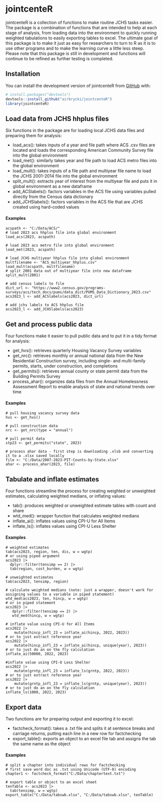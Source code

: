 # jointcenteR

jointcenteR is a collection of functions to make routine JCHS tasks easier. The package is a combination of functions that are intended to help at each stage of analysis,
from loading data into the environment to quickly running weighted tabulations to easily exporting tables to excel. The ultimate goal of this package is to make it just as
easy for researchers to turn to R as it is to use other programs and to make the learning curve a little less steep. Please note that this package is still in development
and functions will continue to be refined as further testing is completed.

## Installation

You can install the development version of jointcenteR from [GitHub](https://github.com/) with:

``` r
# install.packages("devtools")
devtools::install_github("airbrycki/jointcenteR")
library(jointcenteR)
```

## Load data from JCHS hhplus files

Six functions in the package are for loading local JCHS data files and preparing them for analysis:
* load_acs(): takes inputs of a year and file path where ACS .csv files are located and loads the corresponding American Community Survey file into the global environment
* load_met(): similarly takes year and file path to load ACS metro files into the global environment
* load_mult(): takes inputs of a file path and multiyear file name to load the JCHS 2001-2014 file into the global environment
* split_mult(): extracts year of interest from the multiyear file and puts it in global environment as a new dataframe
* add_ACSlabels(): factors variables in the ACS file using variables pulled directly from the Census data dictionary
* add_JCHSlabels(): factors variables in the ACS file that are JCHS created using hard-coded values

#### Examples
```{r example}
acspath <- "C:/Data/ACS/"
# load 2023 acs hhplus file into global environment
load_acs(2023, acspath)

# load 2023 acs metro file into global environment
load_met(2023, acspath)

# load JCHS multiyear hhplus file into global environment
multfilename <- "ACS_multiyear_hhplus.csv"
load_mult(acspath, multfilename)
# split 2001 data out of multiyear file into new dataframe
split_mult(2001)

# add census labels to file
dict_url <- "https://www2.census.gov/programs-surveys/acs/tech_docs/pums/data_dict/PUMS_Data_Dictionary_2023.csv"
acs2023_l <- add_ACSlabels(acs2023, dict_url)

# add jchs labels to ACS hhplus file
acs2023_l <- add_JCHSlabels(acs2023)
```
## Get and process public data

Four functions make it easier to pull public data and to put it in a tidy format for analysis:
* get_hvs(): retrieves quarterly Housing Vacancy Survey variables
* get_nrc(): retrieves monthly or annual national data from the New Residential Construction survey, including single- and multi-family permits,
  starts, under construction, and completions
* get_permits(): retrieves annual county or state permit data from the Building Permits Survey
* process_ahar(): organizes data files from the Annual Homelessness Assessment Report to enable analysis of state and national trends over time

#### Examples
```{r example2}
# pull housing vacancy survey data
hvs <- get_hvs()

# pull construction data
nrc <- get_nrc(type = "annual")

# pull permit data
stp23 <- get_permits("state", 2023)

# process ahar data - first step is downloading .xlsb and converting it to a .xlsx saved locally
file <- "C:/Data/2007-2023-PIT-Counts-by-State.xlsx"
ahar <- process_ahar(2023, file)
```

## Tabulate and inflate estimates

Four functions streamline the process for creating weighted or unweighted estimates, calculating weighted medians, or inflating values:
* tab(): produces weighted or unweighted estimate tables with count and share
* wtd_med(): wrapper function that calculates weighted medians
* inflate_ai(): inflates values using CPI-U for All Items
* inflate_ls(): inflates values using CPI-U Less Shelter

#### Examples
```{r example3}
# weighted estimates
tab(acs2023, region, ten, dis, w = wgtp)
# or using piped argument
acs2023 |>
  dplyr::filter(tensimp == 2) |>
  tab(region, cost_burden, w = wgtp)

# unweighted estimates
tab(acs2023, tensimp, region)

# calculate weighted medians (note: just a wrapper, doesn't work for assigning values to a variable in piped statement)
wtd_med(acs2023, ten, hincp, w = wgtp)
# or in piped statement
acs2023 |>
   dplyr::filter(tensimp == 2) |>
   wtd_med(hincp, w = wgtp)

# inflate value using CPI-U for All Items
acs2022 |>
    mutate(hincp_infl_23 = inflate_ai(hincp, 2022, 2023))
# or to just extract reference year
acs2022 |>
    mutate(hincp_infl_23 = inflate_ai(hincp, unique(year), 2023))
# or to just do an on the fly calculation
inflate_ai(50000, 2022, 2023)

#inflate value using CPI-U Less Shelter
acs2022 |>
    mutate(grntp_infl_23 = inflate_ls(grntp, 2022, 2023))
# or to just extract reference year
acs2022 |>
    mutate(grntp_infl_23 = inflate_ls(grntp, unique(year), 2023))
# or to just do an on the fly calculation
inflate_ls(1000, 2022, 2023)
```

## Export data

Two functions are for preparing output and exporting it to excel:
* factcheck_format(): takes a .txt file and splits it at sentence breaks and carriage returns, putting each line in a new row for factchecking
* export_table(): exports an object to an excel file tab and assigns the tab the same name as the object

#### Examples
```{rexample4}
# split a chapter into individual rows for factchecking
# first save word doc as .txt using Unicode (UTF-8) encoding
chapter1 <- factcheck_format("C:/Data/chaptertext.txt")

# export table or object to an excel sheet
tenTable <- acs2023 |>
  tab(tensimp, w = wgtp)
export_table("C:/Data/tabswb.xlsx", "C:/Data/tabswb.xlsx", tenTable)
```
